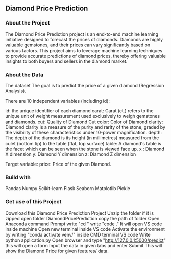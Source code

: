 ## Diamond Price Prediction

### About the Project
The Diamond Price Prediction project is an end-to-end machine learning initiative designed to forecast the prices of diamonds. Diamonds are highly valuable gemstones, and their prices can vary significantly based on various factors. This project aims to leverage machine learning techniques to provide accurate predictions of diamond prices, thereby offering valuable insights to both buyers and sellers in the diamond market.

### About the Data

The dataset The goal is to predict the price of a given diamond (Regression Analysis).

There are 10 independent variables (including id):

  id: the unique identifier of each diamond
  carat: Carat (ct.) refers to the unique unit of weight measurement used exclusively to weigh     gemstones and diamonds.
  cut: Quality of Diamond Cut
  color: Color of Diamond
  clarity: Diamond clarity is a measure of the purity and rarity of the stone, graded by the visibility of these characteristics under 10-power magnification.
  depth: The depth of the diamond is its height (in millimetres) measured from the culet (bottom tip) to the table (flat, top surface)
  table: A diamond's table is the facet which can be seen when the stone is viewed face up.
  x : Diamond X dimension
  y: Diamond Y dimension
  z: Diamond Z dimension

Target variable:
price: Price of the given Diamond.

### Build with
 Pandas
 Numpy
 Scikit-learn
 Flask
 Seaborn
 Matplotlib
 Pickle

### Get use of this Project
 Download this Diamond Price Prediction Project
 Unzip the folder if it is zipped
 open folder DiamondPricePrediction
 copy the path of folder
 Open Anaconda command Prompt
 write "cd <path of project that copied above>"
 write "code ."
 It will open VS code inside machine
 Open new terminal inside VS code 
 Activate the environment by writing "conda activate venv/" inside CMD terminal VS code
 Write python application.py
 Open browser and type "http://127.0.0.1:5000/predict" this will open a form
 Input the data in given tabs and enter Submit
 This will show the Diamond Price for given features/ data.
